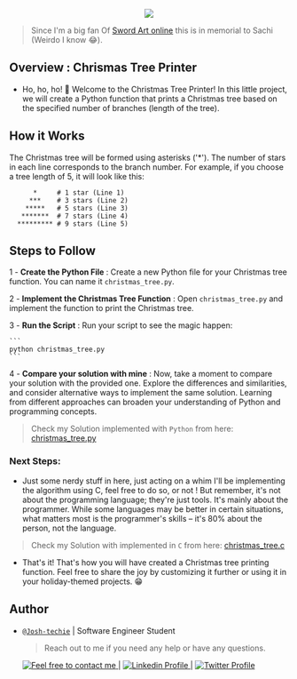 <p align="center">
<img src ="https://i.pinimg.com/originals/37/c6/20/37c620871c6cdbc6063792a82df38d46.jpg">
</p>
<p aling="center">

> Since I'm a big fan Of [Sword Art online](https://en.wikipedia.org/wiki/Sword_Art_Online) this is in memorial to Sachi (Weirdo I know 😂).

</p>

<h2> Overview : Chrismas Tree Printer </h2>

- Ho, ho, ho! 🎄 Welcome to the Christmas Tree Printer! In this little project, we will create a Python function that prints a Christmas tree based on the specified number of branches (length of the tree).

<h2> How it Works </h2>

The Christmas tree will be formed using asterisks ('\*'). The number of stars in each line corresponds to the branch number. For example, if you choose a tree length of 5, it will look like this:

```
      *     # 1 star (Line 1)
     ***    # 3 stars (Line 2)
    *****   # 5 stars (Line 3)
   *******  # 7 stars (Line 4)
  ********* # 9 stars (Line 5)
```

<h2> Steps to Follow </h2>

1 - **Create the Python File** : Create a new Python file for your Christmas tree function. You can name it `christmas_tree.py`.

2 - **Implement the Christmas Tree Function** : Open `christmas_tree.py` and implement the function to print the Christmas tree.

3 - **Run the Script** : Run your script to see the magic happen:

    ```
    python christmas_tree.py
    ```

4 - **Compare your solution with mine** : Now, take a moment to compare your solution with the provided one. Explore the differences and similarities, and consider alternative ways to implement the same solution. Learning from different approaches can broaden your understanding of Python and programming concepts.

> Check my Solution implemented with `Python` from here: [christmas_tree.py](./christmas_tree.py)

### Next Steps:

- Just some nerdy stuff in here, just acting on a whim I'll be implementing the algorithm using C, feel free to do so, or not ! But remember, it's not about the programming language; they're just tools. It's mainly about the programmer. While some languages may be better in certain situations, what matters most is the programmer's skills – it's 80% about the person, not the language.

> Check my Solution with implemented in `C` from here: [christmas_tree.c](./christmas_tree.c)

- That's it! That's how you will have created a Christmas tree printing function. Feel free to share the joy by customizing it further or using it in your holiday-themed projects. 😁

<h2> Author </h2>

- [`@Josh-techie`]() | Software Engineer Student

  > Reach out to me if you need any help or have any questions.

  <a href="mailto:youssef.abouyahia@e-polytechnique.ma">
  	<img alt="Feel free to contact me" src="https://img.shields.io/badge/-Ask_me_anything-blue?style=flat&logo=Gmail&logoColor=white&link=mailto:youssef.abouyahia@e-polytechnique.ma&color=3d85c6" />
  </a>
  <span> | </span>
    <a href="https://www.linkedin.com/in/youssef-abouyahia/">
        <img alt="Linkedin Profile" src="https://img.shields.io/badge/-Linkedin-0072b1?style=flat&logo=Linkedin&logoColor=white&link=https://www.linkedin.com/in/youssef-abouyahia/" />
    </a>
    <span> | </span>
    <a href="https://twitter.com/JoesephAb">
        <img alt="Twitter Profile" src="https://img.shields.io/badge/-Twitter-0072b1?style=flat&logo=Twitter&logoColor=white&link=https://twitter.com/JoesephAb&color=1DA1F2" />
    </a>
